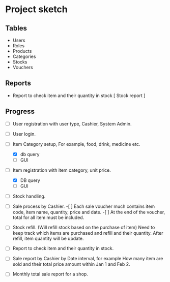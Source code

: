 # Project sketch

## Tables

- Users
- Roles
- Products
- Categories
- Stocks
- Vouchers

## Reports
- Report to check item and their quantity in stock [ Stock report ]




## Progress

-[ ] User registration with user type, Cashier, System Admin.

-[ ] User login.

-[ ] Item Category setup, For example, food, drink, medicine etc.
    -[x] db query
    -[ ] GUI

-[ ] Item registration with item category, unit price.
    -[x] DB query
    -[ ] GUI

-[ ] Stock handling.

-[ ] Sale process by Cashier.
        -[ ] Each sale voucher much contains item code, item name, quantity, price and date.
        -[ ] At the end of the voucher, total for all item must be included.

-[ ] Stock refill. (Will refill stock based on the purchase of item) Need to keep track which items are purchased and refill and their                  quantity. After refill, item quantity will be update.

-[ ] Report to check item and their quantity in stock.

-[ ] Sale report by Cashier by Date interval, for example How many item are sold and their total price amount within Jan 1 and Feb 2.

-[ ] Monthly total sale report for a shop.